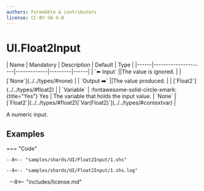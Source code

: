 ```yaml
---
authors: Formabble & contributors
license: CC-BY-SA-4.0
---
```



# UI.Float2Input

<div class="sh-parameters" markdown="1">
| Name | Mandatory | Description | Default | Type |
|------|---------------------|-------------|---------|------|
| `⬅️ Input` ||The value is ignored. | | [`None`](../../types/#none) |
| `Output ➡️` ||The value produced. | | [`Float2`](../../types/#float2) |
| `Variable` | :fontawesome-solid-circle-xmark:{title="Yes"} Yes  | The variable that holds the input value. | `None` | [`Float2`](../../types/#float2)[`Var(Float2)`](../../types/#contextvar) |

</div>

A numeric input.

## Examples

=== "Code"

  ```x86asm linenums="1"
  --8<-- "samples/shards/UI/Float2Input/1.shs"
  ```

  ```
  --8<-- "samples/shards/UI/Float2Input/1.shs.log"
  ```
&nbsp;
--8<-- "includes/license.md"

